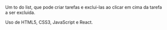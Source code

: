 Um to do list, que pode criar tarefas e exclui-las ao
clicar em cima da tarefa a ser excluida.

Uso de HTML5, CSS3, JavaScript e React.

